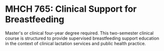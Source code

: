 # MHCH 765: Clinical Support for Breastfeeding

Master's or clinical four-year degree required. This two-semester clinical course is structured to provide supervised breastfeeding support education in the context of clinical lactation services and public health practice.